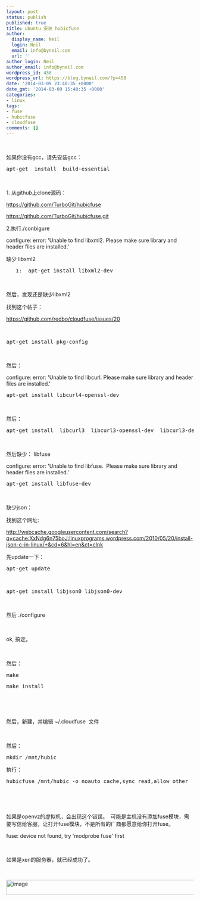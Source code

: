 ```yaml
---
layout: post
status: publish
published: true
title: ubuntu 安装 hubicfuse
author:
  display_name: Neil
  login: Neil
  email: info@byneil.com
  url: ''
author_login: Neil
author_email: info@byneil.com
wordpress_id: 458
wordpress_url: https://blog.byneil.com/?p=458
date: '2014-03-09 23:40:35 +0000'
date_gmt: '2014-03-09 15:40:35 +0000'
categories:
- linux
tags:
- fuse
- hubicfuse
- cloudfuse
comments: []
---
```

<p>&nbsp;</p>
<p>如果你没有gcc，请先安装gcc：</p>
<div class="csharpcode">
<pre class="alt">apt-get  install  build-essential</pre>
</div>
<p>&nbsp;</p>
<p>1. 从github上clone源码：</p>
<p><a title="https://github.com/TurboGit/hubicfuse" href="https://github.com/TurboGit/hubicfuse">https://github.com/TurboGit/hubicfuse</a></p>
<p><a title="https://github.com/TurboGit/hubicfuse.git" href="https://github.com/TurboGit/hubicfuse.git">https://github.com/TurboGit/hubicfuse.git</a></p>
<p>2.执行./conbigure</p>
<p>configure: error: 'Unable to find libxml2. Please make sure library and header files are installed.'</p>
<p>缺少 libxml2</p>
<div class="csharpcode">
<pre class="alt"><span class="lnum">   1:  </span>apt-get install libxml2-dev</pre>
</div>
<p>&nbsp;</p>
<p>然后，发现还是缺少libxml2</p>
<p>找到这个帖子：</p>
<p><a title="https://github.com/redbo/cloudfuse/issues/20" href="https://github.com/redbo/cloudfuse/issues/20">https://github.com/redbo/cloudfuse/issues/20</a></p>
<p>&nbsp;</p>
<div class="csharpcode">
<pre class="alt">apt-get install pkg-config</pre>
</div>
<p>&nbsp;</p>
<p>然后：</p>
<p>configure: error: 'Unable to find libcurl. Please make sure library and header files are installed.'</p>
<div class="csharpcode">
<pre class="alt">apt-get install libcurl4-openssl-dev</pre>
</div>
<p>&nbsp;</p>
<p>然后：</p>
<div class="csharpcode">
<pre class="alt">apt-get install  libcurl3  libcurl3-openssl-dev  libcurl3-dev</pre>
</div>
<p>&nbsp;</p>
<p>然后缺少： libfuse</p>
<p>configure: error: 'Unable to find libfuse.&nbsp; Please make sure library and header files are installed.'</p>
<div class="csharpcode">
<pre class="alt">apt-get install libfuse-dev</pre>
</div>
<p>&nbsp;</p>
<p>缺少json：</p>
<p>找到这个网址:</p>
<p><a title="http://webcache.googleusercontent.com/search?q=cache:XxNdg6n75boJ:linuxprograms.wordpress.com/2010/05/20/install-json-c-in-linux/+&amp;cd=6&amp;hl=en&amp;ct=clnk" href="http://webcache.googleusercontent.com/search?q=cache:XxNdg6n75boJ:linuxprograms.wordpress.com/2010/05/20/install-json-c-in-linux/+&amp;cd=6&amp;hl=en&amp;ct=clnk">http://webcache.googleusercontent.com/search?q=cache:XxNdg6n75boJ:linuxprograms.wordpress.com/2010/05/20/install-json-c-in-linux/+&amp;cd=6&amp;hl=en&amp;ct=clnk</a></p>
<p>先update一下：</p>
<div class="csharpcode">
<pre class="alt">apt-get update</pre>
</div>
<p>&nbsp;</p>
<div class="csharpcode">
<pre class="alt">apt-get install libjson0 libjson0-dev</pre>
</div>
<p>&nbsp;</p>
<p>然后 ./configure</p>
<p>&nbsp;</p>
<p>ok, 搞定。</p>
<p>&nbsp;</p>
<p>然后：</p>
<div class="csharpcode">
<pre class="alt">make</pre>
<pre>make install</pre>
</div>
<p>&nbsp;</p>
<p>&nbsp;</p>
<p>然后，新建，并编辑 ~/.cloudfuse&nbsp; 文件</p>
<p>&nbsp;</p>
<p>然后：</p>
<div class="csharpcode">
<pre class="alt">mkdir /mnt/hubic</pre>
</div>
<p>执行：</p>
<div class="csharpcode">
<pre class="alt crayon-selected">hubicfuse /mnt/hubic -o noauto_cache,sync_read,allow_other</pre>
</div>
<p>&nbsp;</p>
<p>&nbsp;</p>
<p>如果是openvz的虚拟机，会出现这个错误。&nbsp; 可能是主机没有添加fuse模块，需要写信给客服，让打开fuse模块，不是所有的厂商都愿意给你打开fuse。</p>
<p>fuse: device not found, try 'modprobe fuse' first</p>
<p>&nbsp;</p>
<p>如果是xen的服务器，就已经成功了。</p>
<p>&nbsp;</p>
<p><a href="http://blog.byneil.com/wp-content/uploads/2014/03/image16.png"><img style="display: inline; border-width: 0px;" title="image" src="https://blog.byneil.com/wp-content/uploads/2014/08/image_thumb16.png" alt="image" width="880" height="40" border="0" /></a></p>
